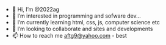 - 👋 Hi, I’m @2022ag
- 👀 I’m interested in programming and sofware dev...
- 🌱 I’m currently learning html, css, js, computer science etc
- 💞️ I’m looking to collaborate and sites and developments
- 📫 How to reach me aftg9@yahoo.com - best

<!---
2022ag/2022ag is a ✨ special ✨ repository because its `README.md` (this file) appears on your GitHub profile.
You can click the Preview link to take a look at your changes.
--->
